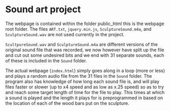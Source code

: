 # Sound art project

The webpage is contained within the folder public_html this is the webpage root folder. The files `ART.txt`, `jquery.min.js`, `SculptureSound.m4a`, and `SculptureSound.wav` are not used currently in the project.

`ScultpureSound.wav` and `SculptureSound.m4a` are different versions of the original sound file that was recorded, we now however have split up the file and cut out some undesired bits and we end with 31 separate sounds, each of these is included in the `Sound` folder.

The actual webpage (`index.html`) simply goes along in a loop (more or less) and plays a random audio file from the 31 files in the `Sound` folder. The program also has knowledge of how long each sound file is, and will play files faster or slower (up to x4 speed and as low as x.25 speed) so as to try and reach some target length of time for the file to play. This times at which a sound is played and the length it plays for is preprogrammed in based on the location of each of the wood bars put on the sculpture.